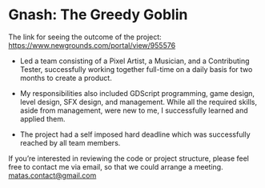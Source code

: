 # Gnash: The Greedy Goblin

The link for seeing the outcome of the project:
https://www.newgrounds.com/portal/view/955576

- Led a team consisting of a Pixel Artist, a Musician, and a Contributing Tester, successfully working together full-time on a daily basis for two months to create a product.

- My responsibilities also included GDScript programming, game design, level design, SFX design, and management. While all the required skills, aside from management, were new to me, I successfully learned and applied them.

- The project had a self imposed hard deadline which was successfully reached by all team members.

If you’re interested in reviewing the code or project structure, please feel free to contact me via email, so that we could arrange a meeting.
matas.contact@gmail.com
